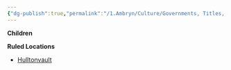 ```yaml
---
{"dg-publish":true,"permalink":"/1.Ambryn/Culture/Governments, Titles, Professions, and Positions of Office/Bal Ascetica/Sorcerer King/"}
---
```


**Children**

**Ruled Locations**

- [Hulltonvault](/w/ambr-yn-jacklerogue89/a/hulltonvault-settlement)